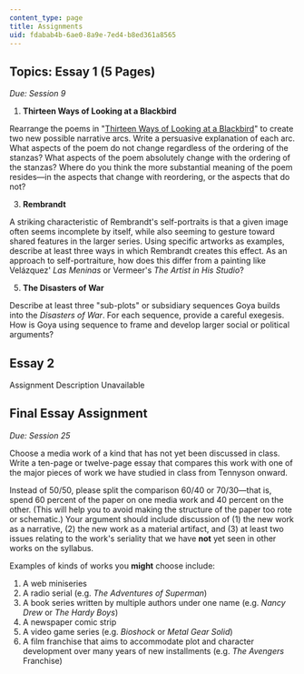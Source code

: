 ```yaml
---
content_type: page
title: Assignments
uid: fdabab4b-6ae0-8a9e-7ed4-b8ed361a8565
---
```


Topics: Essay 1 (5 Pages)
-------------------------

_Due: Session 9_

1.  **Thirteen Ways of Looking at a Blackbird**

Rearrange the poems in "[Thirteen Ways of Looking at a Blackbird](http://www.writing.upenn.edu/~afilreis/88/stevens-13ways.html)" to create two new possible narrative arcs. Write a persuasive explanation of each arc. What aspects of the poem do not change regardless of the ordering of the stanzas? What aspects of the poem absolutely change with the ordering of the stanzas? Where do you think the more substantial meaning of the poem resides—in the aspects that change with reordering, or the aspects that do not?

3.  **Rembrandt**

A striking characteristic of Rembrandt's self-portraits is that a given image often seems incomplete by itself, while also seeming to gesture toward shared features in the larger series. Using specific artworks as examples, describe at least three ways in which Rembrandt creates this effect. As an approach to self-portraiture, how does this differ from a painting like Velázquez' _Las Meninas_ or Vermeer's _The Artist in His Studio_?

5.  **The Disasters of War**

Describe at least three "sub-plots" or subsidiary sequences Goya builds into the _Disasters of War_. For each sequence, provide a careful exegesis. How is Goya using sequence to frame and develop larger social or political arguments?

Essay 2
-------

Assignment Description Unavailable

Final Essay Assignment
----------------------

_Due: Session 25_

Choose a media work of a kind that has not yet been discussed in class. Write a ten-page or twelve-page essay that compares this work with one of the major pieces of work we have studied in class from Tennyson onward.

Instead of 50/50, please split the comparison 60/40 or 70/30—that is, spend 60 percent of the paper on one media work and 40 percent on the other. (This will help you to avoid making the structure of the paper too rote or schematic.) Your argument should include discussion of (1) the new work as a narrative, (2) the new work as a material artifact, and (3) at least two issues relating to the work's seriality that we have **not** yet seen in other works on the syllabus.

Examples of kinds of works you **might** choose include:

1.  A web miniseries
2.  A radio serial (e.g. _The Adventures of Superman_)
3.  A book series written by multiple authors under one name (e.g. _Nancy Drew_ or _The Hardy Boys_)
4.  A newspaper comic strip
5.  A video game series (e.g. _Bioshock_ or _Metal Gear Solid_)
6.  A film franchise that aims to accommodate plot and character development over many years of new installments (e.g. _The Avengers_ Franchise)